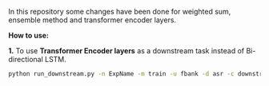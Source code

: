 In this repository some changes have been done for weighted sum, ensemble method and transformer encoder layers. <br />

**How to use:**

**1.** To use **Transformer Encoder layers** as a downstream task instead of Bi-directional LSTM.

```bash
python run_downstream.py -n ExpName -m train -u fbank -d asr -c downstream/asr/config_encoder.yaml
```
